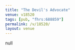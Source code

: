 ```yaml
---
title: "The Devil's Advocate"
venue: v18520
tags: [pub, "fhrs:688859"]
permalink: /v/18520/
layout: venue
---
```

null